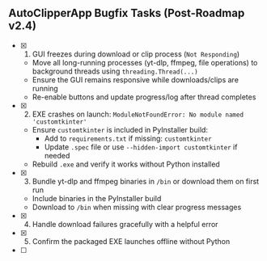 ## AutoClipperApp Bugfix Tasks (Post-Roadmap v2.4)
- [x] 1. GUI freezes during download or clip process (`Not Responding`)
  - Move all long-running processes (yt-dlp, ffmpeg, file operations) to background threads using `threading.Thread(...)`
  - Ensure the GUI remains responsive while downloads/clips are running
  - Re-enable buttons and update progress/log after thread completes
- [x] 2. EXE crashes on launch: `ModuleNotFoundError: No module named 'customtkinter'`
  - Ensure `customtkinter` is included in PyInstaller build:
    - Add to `requirements.txt` if missing: `customtkinter`
    - Update `.spec` file or use `--hidden-import customtkinter` if needed
  - Rebuild `.exe` and verify it works without Python installed
- [x] 3. Bundle yt-dlp and ffmpeg binaries in `/bin` or download them on first run
  - Include binaries in the PyInstaller build
  - Download to `/bin` when missing with clear progress messages
- [x] 4. Handle download failures gracefully with a helpful error
- [x] 5. Confirm the packaged EXE launches offline without Python
- [ ] 